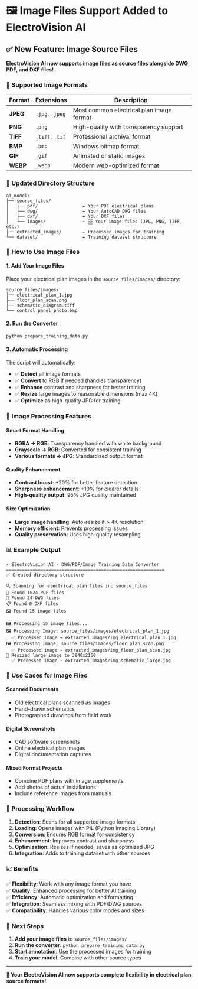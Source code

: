# 🖼️ Image Files Support Added to ElectroVision AI

## ✅ New Feature: Image Source Files

**ElectroVision AI now supports image files as source files alongside DWG, PDF, and DXF files!**

### 🎯 Supported Image Formats

| Format | Extensions | Description |
|--------|------------|-------------|
| **JPEG** | `.jpg`, `.jpeg` | Most common electrical plan image format |
| **PNG** | `.png` | High-quality with transparency support |
| **TIFF** | `.tiff`, `.tif` | Professional archival format |
| **BMP** | `.bmp` | Windows bitmap format |
| **GIF** | `.gif` | Animated or static images |
| **WEBP** | `.webp` | Modern web-optimized format |

### 📁 Updated Directory Structure

```
ai_model/
├── source_files/
│   ├── pdf/                 ← Your PDF electrical plans
│   ├── dwg/                 ← Your AutoCAD DWG files
│   ├── dxf/                 ← Your DXF files
│   └── images/              ← 🆕 Your image files (JPG, PNG, TIFF, etc.)
├── extracted_images/        ← Processed images for training
└── dataset/                 ← Training dataset structure
```

### 🚀 How to Use Image Files

#### 1. **Add Your Image Files**
Place your electrical plan images in the `source_files/images/` directory:
```
source_files/images/
├── electrical_plan_1.jpg
├── floor_plan_scan.png
├── schematic_diagram.tiff
└── control_panel_photo.bmp
```

#### 2. **Run the Converter**
```bash
python prepare_training_data.py
```

#### 3. **Automatic Processing**
The script will automatically:
- ✅ **Detect** all image formats
- ✅ **Convert** to RGB if needed (handles transparency)
- ✅ **Enhance** contrast and sharpness for better training
- ✅ **Resize** large images to reasonable dimensions (max 4K)
- ✅ **Optimize** as high-quality JPG for training

### 🔧 Image Processing Features

#### **Smart Format Handling**
- **RGBA → RGB**: Transparency handled with white background
- **Grayscale → RGB**: Converted for consistent training
- **Various formats → JPG**: Standardized output format

#### **Quality Enhancement**
- **Contrast boost**: +20% for better feature detection
- **Sharpness enhancement**: +10% for clearer details
- **High-quality output**: 95% JPG quality maintained

#### **Size Optimization**
- **Large image handling**: Auto-resize if > 4K resolution
- **Memory efficient**: Prevents processing issues
- **Quality preservation**: Uses high-quality resampling

### 📊 Example Output

```
⚡ ElectroVision AI - DWG/PDF/Image Training Data Converter
============================================================
✅ Created directory structure

🔍 Scanning for electrical plan files in: source_files
📄 Found 1024 PDF files
📐 Found 24 DWG files
📋 Found 0 DXF files
🖼️ Found 15 image files

🖼️ Processing 15 image files...
🖼️ Processing Image: source_files/images/electrical_plan_1.jpg
  ✅ Processed image → extracted_images/img_electrical_plan_1.jpg
🖼️ Processing Image: source_files/images/floor_plan_scan.png
  ✅ Processed image → extracted_images/img_floor_plan_scan.jpg
📏 Resized large image to 3840x2160
  ✅ Processed image → extracted_images/img_schematic_large.jpg
```

### 🎯 Use Cases for Image Files

#### **Scanned Documents**
- Old electrical plans scanned as images
- Hand-drawn schematics
- Photographed drawings from field work

#### **Digital Screenshots**
- CAD software screenshots
- Online electrical plan images
- Digital documentation captures

#### **Mixed Format Projects**
- Combine PDF plans with image supplements
- Add photos of actual installations
- Include reference images from manuals

### 🔄 Processing Workflow

1. **Detection**: Scans for all supported image formats
2. **Loading**: Opens images with PIL (Python Imaging Library)
3. **Conversion**: Ensures RGB format for consistency
4. **Enhancement**: Improves contrast and sharpness
5. **Optimization**: Resizes if needed, saves as optimized JPG
6. **Integration**: Adds to training dataset with other sources

### 📈 Benefits

✅ **Flexibility**: Work with any image format you have  
✅ **Quality**: Enhanced processing for better AI training  
✅ **Efficiency**: Automatic optimization and formatting  
✅ **Integration**: Seamless mixing with PDF/DWG sources  
✅ **Compatibility**: Handles various color modes and sizes  

### 🚀 Next Steps

1. **Add your image files** to `source_files/images/`
2. **Run the converter**: `python prepare_training_data.py`
3. **Start annotation**: Use the processed images for training
4. **Train your model**: Combine with other source types

---

**🎉 Your ElectroVision AI now supports complete flexibility in electrical plan source formats!** 
